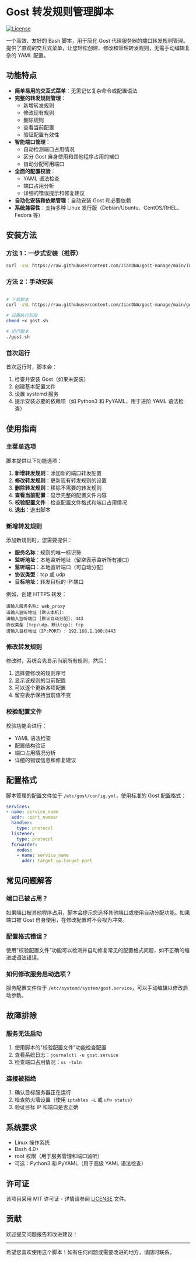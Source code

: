 # Gost 转发规则管理脚本

[![License](https://img.shields.io/badge/license-MIT-blue.svg)](LICENSE)

一个高效、友好的 Bash 脚本，用于简化 Gost 代理服务器的端口转发规则管理。提供了直观的交互式菜单，让您轻松创建、修改和管理转发规则，无需手动编辑复杂的 YAML 配置。

## 功能特点

- **简单易用的交互式菜单**：无需记忆复杂命令或配置语法
- **完整的转发规则管理**：
  - 新增转发规则
  - 修改现有规则
  - 删除规则
  - 查看当前配置
  - 验证配置有效性
- **智能端口管理**：
  - 自动检测端口占用情况
  - 区分 Gost 自身使用和其他程序占用的端口
  - 自动分配可用端口
- **全面的配置校验**：
  - YAML 语法检查
  - 端口占用分析
  - 详细的错误提示和修复建议
- **自动化安装和依赖管理**：自动安装 Gost 和必要依赖
- **系统兼容性**：支持多种 Linux 发行版（Debian/Ubuntu、CentOS/RHEL、Fedora 等）

## 安装方法

### 方法 1：一步式安装（推荐）
```bash
curl -sSL https://raw.githubusercontent.com/JianDNA/gost-manage/main/install.sh -o install.sh && bash install.sh
```


### 方法 2：手动安装
```bash

# 下载脚本
curl -sSL https://raw.githubusercontent.com/JianDNA/gost-manage/main/gost.sh -o gost.sh

# 设置执行权限
chmod +x gost.sh

# 运行脚本
./gost.sh

```


### 首次运行

首次运行时，脚本会：
1. 检查并安装 Gost（如果未安装）
2. 创建基本配置文件
3. 设置 systemd 服务
4. 提示安装必要的依赖项（如 Python3 和 PyYAML，用于进阶 YAML 语法检查）

## 使用指南

### 主菜单选项

脚本提供以下功能选项：

1. **新增转发规则**：添加新的端口转发配置
2. **修改转发规则**：更新现有转发规则的设置
3. **删除转发规则**：移除不需要的转发规则
4. **查看当前配置**：显示完整的配置文件内容
5. **校验配置文件**：检查配置文件格式和端口占用情况
0. **退出**：退出脚本

### 新增转发规则

添加新规则时，您需要提供：

- **服务名称**：规则的唯一标识符
- **监听地址**：本地监听地址（留空表示监听所有接口）
- **监听端口**：本地监听端口（可自动分配）
- **协议类型**：tcp 或 udp
- **目标地址**：转发目标的 IP:端口

例如，创建 HTTPS 转发：
```
请输入服务名称: web_proxy
请输入监听地址 [默认本机]:
请输入监听端口 [默认自动分配]: 443
协议类型 [tcp/udp，默认tcp]: tcp
请输入目标地址（IP:PORT）: 192.168.1.100:8443
```

### 修改转发规则

修改时，系统会先显示当前所有规则，然后：

1. 选择要修改的规则序号
2. 显示该规则的当前配置
3. 可以逐个更新各项配置
4. 留空表示保持当前值不变

### 校验配置文件

校验功能会进行：

- YAML 语法检查
- 配置结构验证
- 端口占用情况分析
- 详细的错误信息和修复建议

## 配置格式

脚本管理的配置文件位于 `/etc/gost/config.yml`，使用标准的 Gost 配置格式：

```yaml
services:
- name: service_name
  addr: :port_number
  handler:
    type: protocol
  listener:
    type: protocol
  forwarder:
    nodes:
    - name: service_name
      addr: target_ip:target_port
```

## 常见问题解答

### 端口已被占用？

如果端口被其他程序占用，脚本会提示您选择其他端口或使用自动分配功能。如果端口被 Gost 自身使用，在修改配置时不会视为冲突。

### 配置格式错误？

使用"校验配置文件"功能可以检测并自动修复常见的配置格式问题，如不正确的缩进或语法错误。

### 如何修改服务启动选项？

服务配置文件位于 `/etc/systemd/system/gost.service`，可以手动编辑以修改启动参数。

## 故障排除

### 服务无法启动

1. 使用脚本的"校验配置文件"功能检查配置
2. 查看系统日志：`journalctl -u gost.service`
3. 检查端口占用情况：`ss -tuln`

### 连接被拒绝

1. 确认目标服务器正在运行
2. 检查防火墙设置（使用 `iptables -L` 或 `ufw status`）
3. 验证目标 IP 和端口是否正确

## 系统要求

- Linux 操作系统
- Bash 4.0+
- root 权限（用于服务管理和端口监听）
- 可选：Python3 和 PyYAML（用于高级 YAML 语法检查）

## 许可证

该项目采用 MIT 许可证 - 详情请参阅 [LICENSE](LICENSE) 文件。

## 贡献

欢迎提交问题报告和改进建议！

---

希望您喜欢使用这个脚本！如有任何问题或需要改进的地方，请随时联系。